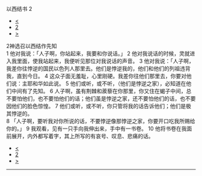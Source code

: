 ﻿





 以西结书 2




* [<](bible/EZK01.md)
* [2](bible/EZK.md)
* [>](bible/EZK03.md)



 
2神选召以西结作先知  
1 他对我说：「人子啊，你站起来，我要和你说话。」 
2 他对我说话的时候，灵就进入我里面，使我站起来，我便听见那位对我说话的声音。 
3 他对我说：「人子啊，我差你往悖逆的国民以色列人那里去。他们是悖逆我的，他们和他们的列祖违背我，直到今日。 
4 这众子面无羞耻，心里刚硬。我差你往他们那里去，你要对他们说：主耶和华如此说。 
5 他们或听，或不听，（他们是悖逆之家），必知道在他们中间有了先知。 
6 人子啊，虽有荆棘和蒺藜在你那里，你又住在蝎子中间，总不要怕他们，也不要怕他们的话；他们虽是悖逆之家，还不要怕他们的话，也不要因他们的脸色惊惶。 
7 他们或听，或不听，你只管将我的话告诉他们；他们是极其悖逆的。  
8 「人子啊，要听我对你所说的话，不要悖逆像那悖逆之家，你要开口吃我所赐给你的。」 
9 我观看，见有一只手向我伸出来，手中有一书卷。 
10 他将书卷在我面前展开，内外都写着字，其上所写的有哀号、叹息、悲痛的话。 
* [<](bible/EZK01.md)
* [2](bible/EZK.md)
* [>](bible/EZK03.md)





---









